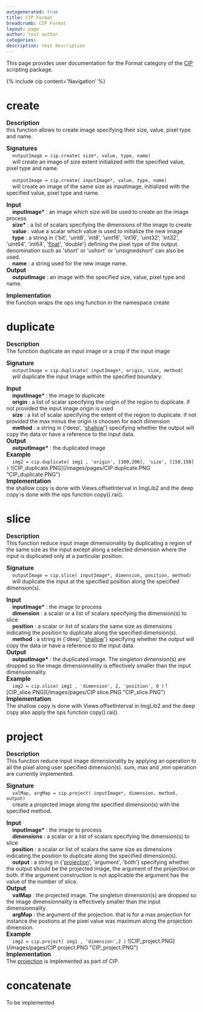 ```yaml
---
autogenerated: true
title: CIP Format
breadcrumb: CIP Format
layout: page
author: test author
categories: 
description: test description
---
```


This page provides user documentation for the Format category of the [CIP](CIP "wikilink") scripting package.

{% include cip content='Navigation' %}

# **create**

<span style="font-size:110%">**Description**</span>  
this function allows to create image specifying their size, value, pixel type and name.

<span style="font-size:110%">**Signatures**</span>  
    `outputImage = cip.create( size*, value, type, name)`  
    will create an image of size extent initialized with the specified value, pixel type and name.

    `outputImage = cip.create( inputImage*, value, type, name)`  
    will create an image of the same size as inputImage, initialized with the specified value, pixel type and name.

<span style="font-size:110%">**Input**</span>  
    **inputImage\*** : an image which size will be used to create an the image process  
    **size\*** : a list of scalars specifying the dimensions of the image to create  
    **value** : value a scalar which value is used to initialize the new image  
    **type** : a string in {'bit', 'uint8', 'int8', 'uint16', 'int16', 'uint32', 'int32', 'uint64', 'int64', '<u>float</u>', 'double'} defining the pixel type of the output. denomination such as 'short' or 'ushort' or 'unsignedshort' can also be used.  
    **name** : a string used for the new image name.  
<span style="font-size:110%">**Output**</span>  
    **outputImage** : an image with the specified size, value, pixel type and name.

<span style="font-size:110%">**Implementation**</span>  
the function wraps the ops img function in the namespace create

# **duplicate**

<span style="font-size:110%">**Description**</span>  
The function duplicate an input image or a crop if the input image

<span style="font-size:110%">**Signature**</span>  
    `outputImage = cip.duplicate( inputImage*, origin, size, method)`  
    will duplicate the input image within the specified boundary.

<span style="font-size:110%">**Input**</span>  
    **inputImage\*** : the image to duplicate  
    **origin** : a list of scalar specifying the origin of the region to duplicate. if not provided the input image origin is used  
    **size** : a list of scalar specifying the extent of the region to duplicate. if not provided the max minus the origin is choosen for each dimension  
    **method** : a string in {'deep', '<u>shallow</u>'} specifying whether the output will copy the data or have a reference to the input data.  
<span style="font-size:110%">**Output**</span>  
    **outputImage\*** : the duplicated image  
<span style="font-size:110%">**Example**</span>  
    `img2 = cip.duplicate( img1 , 'origin', [300,200], 'size', [150,150] )` ![CIP\_duplicate.PNG](/images/pages/CIP duplicate.PNG "CIP_duplicate.PNG")  
<span style="font-size:110%">**Implementation**</span>  
the shallow copy is done with Views.offsetInterval in ImgLib2 and the deep copy is done with the ops function copy().rai().

# **slice**

<span style="font-size:110%">**Description**</span>  
This function reduce input image dimensionality by duplicating a region of the same size as the input except along a selected dimension where the input is duplicated only at a particular position.

<span style="font-size:110%">**Signature**</span>  
    `outputImage = cip.slice( inputImage*, dimension, position, method)`  
    will duplicate the input at the specified position along the specified dimension(s).

<span style="font-size:110%">**Input**</span>  
    **inputImage\*** : the image to process  
    **dimension** : a scalar or a list of scalars specifying the dimension(s) to slice  
    **position** : a scalar or list of scalars the same size as dimensions indicating the position to duplicate along the specified dimension(s).  
    **method** : a string in {'deep', '<u>shallow</u>'} specifying whether the output will copy the data or have a reference to the input data.  
<span style="font-size:110%">**Output**</span>  
    **outputImage\*** : the duplicated image. The singleton dimension(s) are dropped so the image dimensionnality is effectively smaller than the input dimensionnality.  
<span style="font-size:110%">**Example**</span>  
    `img2 = cip.slice( img1 , 'dimension', 2, 'position', 0 )` ![CIP\_slice.PNG](/images/pages/CIP slice.PNG "CIP_slice.PNG")  
<span style="font-size:110%">**Implementation**</span>  
The shallow copy is done with Views.offsetInterval in ImgLib2 and the deep copy also apply the ops function copy().rai().

# **project**

<span style="font-size:110%">**Description**</span>  
This function reduce input image dimensionality by applying an operation to all the pixel along user specified dimension(s). sum, max and ,min operation are currently implemented.

<span style="font-size:110%">**Signature**</span>  
    `valMap, argMap = cip.project( inputImage*, dimension, method, output)`  
    create a projected image along the specified dimension(s) with the specified method.

<span style="font-size:110%">**Input**</span>  
    **inputImage\*** : the image to process  
    **dimensions** : a scalar or a list of scalars specifying the dimension(s) to slice  
    **position** : a scalar or list of scalars the same size as dimensions indicating the position to duplicate along the specified dimension(s).  
    **output** : a string in {'<u>projection</u>', 'argument', 'both'} specifying whether the output should be the projected image, the argument of the projection or both. if the argument construction is not applicable the argument has the value of the number of slice.  
<span style="font-size:110%">**Output**</span>  
    **valMap** : the projected image. The singleton dimension(s) are dropped so the image dimensionnality is effectively smaller than the input dimensionnality.  
    **argMap** : the argument of the projection. that is for a max projection for instance the postions at the pixel value was maximum along the projection dimension.  
<span style="font-size:110%">**Example**</span>  
    `img2 = cip.project( img1 , 'dimension',2 )` ![CIP\_project.PNG](/images/pages/CIP project.PNG "CIP_project.PNG")  
<span style="font-size:110%">**Implementation**</span>  
The [projection](https://github.com/benoalo/CIP/blob/master/src/main/java/invizio/cip/misc/Project2CIP.java) is implemented as part of CIP.

# **concatenate**

To be implemented
